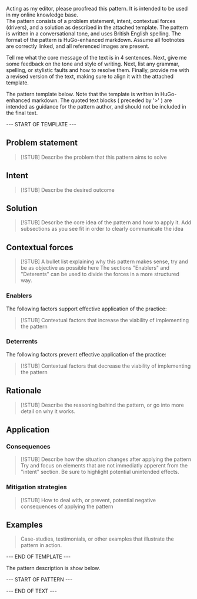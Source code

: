 Acting as my editor, please proofread this pattern. It is intended to be used in my online knowledge base.  
The pattern consists of a problem statement, intent, contextual forces (drivers), and a solution as described in the attached template. 
The pattern is written in a conversational tone, and uses British English spelling. 
The format of the pattern is HuGo-enhanced markdown. Assume all footnotes are correctly linked, and all referenced images are present.

Tell me what the core message of the text is in 4 sentences.
Next, give me some feedback on the tone and style of writing.
Next, list any grammar, spelling, or stylistic faults and how to resolve them.
Finally, provide me with a revised version of the text, making sure to align it with the attached template.

The pattern template below. Note that the template is written in HuGo-enhanced markdown.
The quoted text blocks ( preceded by '>' ) are intended as guidance for the pattern author, and should not be included in the final text.

--- START OF TEMPLATE ---
## Problem statement

> [!STUB]
> Describe the problem that this pattern aims to solve

## Intent
> [!STUB]
> Describe the desired outcome

## Solution

> [!STUB]
> Describe the core idea of the pattern and how to apply it.
> Add subsections as you see fit in order to clearly communicate the idea

## Contextual forces

> [!STUB]
> A bullet list explaining why this pattern makes sense, try and be as objective as possible here
> The sections "Enablers" and "Deterents" can be used to divide the forces in a more structured way.

### Enablers
The following factors support effective application of the practice:

> [!STUB]
> Contextual factors that increase the viability of implementing the pattern

### Deterrents
The following factors prevent effective application of the practice:

> [!STUB]
> Contextual factors that decrease the viability of implementing the pattern

## Rationale

> [!STUB]
> Describe the reasoning behind the pattern, or go into more detail on why it works.

## Application

### Consequences

> [!STUB]
> Describe how the situation changes after applying the pattern
> Try and focus on elements that are not immediatly apperent from the "intent" section.
> Be sure to highlight potential unintended effects.

### Mitigation strategies

> [!STUB]
> How to deal with, or prevent, potential negative consequences of applying the pattern

## Examples

> Case-studies, testimonials, or other examples that illustrate the pattern in action.

--- END OF TEMPLATE ---

The pattern description is show below. 

--- START OF PATTERN ---

--- END OF TEXT ---